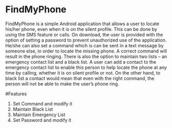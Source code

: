 # FindMyPhone

FindMyPhone is a simple Android application that allows a user to locate his/her phone, even when it is on the silent profile. This can be done by using the SMS feature or calls. On download, the user is provided with the option of setting a password to prevent unauthorized use of the application. He/she can also set a command which is can be sent in a text message by someone else, in order to locate the missing phone. A correct command will result in the phone ringing. 
There is also the option to maintain two lists – an emergency contact list and a black list. A user can add a contact to the emergency contact list to enable this person to help locate the phone at any time by calling, whether it is on silent profile or not. On the other hand, to black list a contact would mean that even with the right command, the person will not be able to make the user’s phone ring.

#Features

1. Set Command and modify it
2. Maintain Black List
3. Maintain Emergency List
4. Set Password and modify it 
